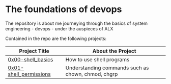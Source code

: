 # The foundations of devops
The repository is about me journeying through the basics of system engineering - devops - under the auspieces of ALX

Contained in the repo are the following projects:

| Project Title | About the Project |
| -------- | -------- |
| [0x00-shell_basics](./0x00-shell_basics) | How to use shell programs |
| [0x01-shell_permissions](./0x01-shell_permissions) | Understanding commands such as chown, chmod, chgrp |

